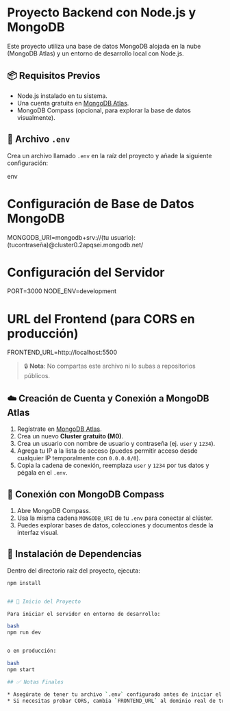 # Proyecto Backend con Node.js y MongoDB

Este proyecto utiliza una base de datos MongoDB alojada en la nube (MongoDB Atlas) y un entorno de desarrollo local con Node.js.

## 📦 Requisitos Previos

- Node.js instalado en tu sistema.
- Una cuenta gratuita en [MongoDB Atlas](https://www.mongodb.com/cloud/atlas/register).
- MongoDB Compass (opcional, para explorar la base de datos visualmente).

## 🔐 Archivo `.env`

Crea un archivo llamado `.env` en la raíz del proyecto y añade la siguiente configuración:

env
# Configuración de Base de Datos MongoDB
MONGODB_URI=mongodb+srv://(tu usuario):(tucontraseña)@cluster0.2apqsei.mongodb.net/

# Configuración del Servidor
PORT=3000
NODE_ENV=development

# URL del Frontend (para CORS en producción)
FRONTEND_URL=http://localhost:5500


> 🔒 **Nota**: No compartas este archivo ni lo subas a repositorios públicos.

## ☁️ Creación de Cuenta y Conexión a MongoDB Atlas

1. Regístrate en [MongoDB Atlas](https://www.mongodb.com/cloud/atlas).
2. Crea un nuevo **Cluster gratuito (M0)**.
3. Crea un usuario con nombre de usuario y contraseña (ej. `user` y `1234`).
4. Agrega tu IP a la lista de acceso (puedes permitir acceso desde cualquier IP temporalmente con `0.0.0.0/0`).
5. Copia la cadena de conexión, reemplaza `user` y `1234` por tus datos y pégala en el `.env`.

## 🔗 Conexión con MongoDB Compass

1. Abre MongoDB Compass.
2. Usa la misma cadena `MONGODB_URI` de tu `.env` para conectar al clúster.
3. Puedes explorar bases de datos, colecciones y documentos desde la interfaz visual.

## 🧰 Instalación de Dependencias

Dentro del directorio raíz del proyecto, ejecuta:

```bash
npm install


## 🚀 Inicio del Proyecto

Para iniciar el servidor en entorno de desarrollo:

bash
npm run dev


o en producción:

bash
npm start

## ✅ Notas Finales

* Asegúrate de tener tu archivo `.env` configurado antes de iniciar el servidor.
* Si necesitas probar CORS, cambia `FRONTEND_URL` al dominio real de tu frontend cuando pases a producción.

